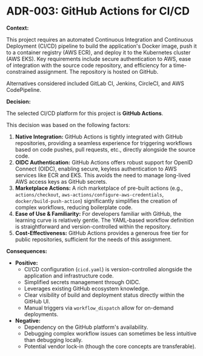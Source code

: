 # ADR-003: GitHub Actions for CI/CD

**Context:**

This project requires an automated Continuous Integration and Continuous Deployment (CI/CD) pipeline to build the application's Docker image, push it to a container registry (AWS ECR), and deploy it to the Kubernetes cluster (AWS EKS). Key requirements include secure authentication to AWS, ease of integration with the source code repository, and efficiency for a time-constrained assignment. The repository is hosted on GitHub.

Alternatives considered included GitLab CI, Jenkins, CircleCI, and AWS CodePipeline.

**Decision:**

The selected CI/CD platform for this project is **GitHub Actions**.

This decision was based on the following factors:

1.  **Native Integration:** GitHub Actions is tightly integrated with GitHub repositories, providing a seamless experience for triggering workflows based on code pushes, pull requests, etc., directly alongside the source code.
2.  **OIDC Authentication:** GitHub Actions offers robust support for OpenID Connect (OIDC), enabling secure, keyless authentication to AWS services like ECR and EKS. This avoids the need to manage long-lived AWS access keys as GitHub secrets.
3.  **Marketplace Actions:** A rich marketplace of pre-built actions (e.g., `actions/checkout`, `aws-actions/configure-aws-credentials`, `docker/build-push-action`) significantly simplifies the creation of complex workflows, reducing boilerplate code.
4.  **Ease of Use & Familiarity:** For developers familiar with GitHub, the learning curve is relatively gentle. The YAML-based workflow definition is straightforward and version-controlled within the repository.
5.  **Cost-Effectiveness:** GitHub Actions provides a generous free tier for public repositories, sufficient for the needs of this assignment.

**Consequences:**

*   **Positive:**
    *   CI/CD configuration (`cicd.yaml`) is version-controlled alongside the application and infrastructure code.
    *   Simplified secrets management through OIDC.
    *   Leverages existing GitHub ecosystem knowledge.
    *   Clear visibility of build and deployment status directly within the GitHub UI.
    *   Manual triggers via `workflow_dispatch` allow for on-demand deployments.
*   **Negative:**
    *   Dependency on the GitHub platform's availability.
    *   Debugging complex workflow issues can sometimes be less intuitive than debugging locally.
    *   Potential vendor lock-in (though the core concepts are transferable).
